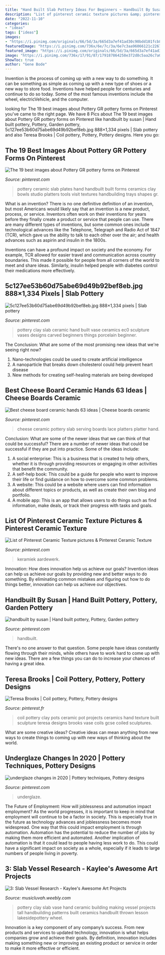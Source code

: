 ```yaml
---
title: "Hand Built Slab Pottery Ideas For Beginners ~ Handbuilt By Susan"
description: "List of pinterest ceramic texture pictures &amp; pinterest ceramic texture"
date: "2022-11-10"
categories:
- "ideas"
tags: ["ideas"]
images:
- "https://i.pinimg.com/originals/66/5d/3a/665d3a7ef41ad30c90bdd101fcb80a3c.jpg"
featuredImage: "https://i.pinimg.com/736x/6e/7c/3a/6e7c3aa96066121c22674edd01598f7b.jpg"
featured_image: "https://i.pinimg.com/originals/66/5d/3a/665d3a7ef41ad30c90bdd101fcb80a3c.jpg"
image: "https://i.pinimg.com/736x/17/91/87/179187864258e372d8c5aa26c7a0755d.jpg"
ShowToc: true
author: "Gene Bode"
---
```



Invention is the process of coming up with a new way to do something. It can be something as simple as coming up with a new type of shoes or a new way to store food. Inventions have helped people for centuries and continue to do so today. Some of the most famous inventions include the wheel, electricVehicle, and the computer.

	

		
looking for The 19 best images about Pottery GR pottery forms on Pinterest you've came to the right page. We have 8 Pics about The 19 best images about Pottery GR pottery forms on Pinterest like handbuilt by susan | Hand built pottery, Pottery, Garden pottery, 5c127ee53b60d75abe69d49b92bef8eb.jpg 888×1,334 pixels | Slab pottery and also Teresa Brooks | Coil pottery, Pottery, Pottery designs. Here you go:
		
    
## The 19 Best Images About Pottery GR Pottery Forms On Pinterest

<img loading=lazy src="https://i.pinimg.com/originals/66/5d/3a/665d3a7ef41ad30c90bdd101fcb80a3c.jpg" onerror="this.onerror=null;this.src='https://tse3.mm.bing.net/th?id=OIP.W6R9NQ0wARamw6poQbBTzQHaHa&amp;pid=15.1';" alt="The 19 best images about Pottery GR pottery forms on Pinterest">

_Source: pinterest.com_

>pottery ceramic slab plates hand handbuilt built forms ceramics clay bowls studio platters tools visit textures handbuilding trays shapes gr. 

	

What is an invention?
There is no one definitive definition of an invention, but most Americans would likely say that an invention is a new product, process, or service.  Inventors often work on their inventions for years before they finally create a product or service that people can use. 
There are many different types of inventions, but some common ones include technological advances like the Telephone, Telegraph and Radio Act of 1847 (TCR), which gave us the ability to talk to each other over the air; and health advances such as aspirin and insulin in the 1800s. 

Inventions can have a profound impact on society and the economy. For example, TCR allowed for easier travel and communication across country boundaries. This made it possible for people from all corners of the world to meet and share ideas. Similarly, insulin helped people with diabetes control their medications more effectively.

    
## 5c127ee53b60d75abe69d49b92bef8eb.jpg 888×1,334 Pixels | Slab Pottery

<img loading=lazy src="https://i.pinimg.com/originals/55/55/a4/5555a4fb24e4013102c01cebaeb8d58c.jpg" onerror="this.onerror=null;this.src='https://tse1.mm.bing.net/th?id=OIP.jRIJYNdbKCEVquF6oC_goQHaLI&amp;pid=15.1';" alt="5c127ee53b60d75abe69d49b92bef8eb.jpg 888×1,334 pixels | Slab pottery">

_Source: pinterest.com_

>pottery clay slab ceramic hand built vase ceramics ec0 sculpture vases designs carved beginners things porcelain beginner. 

	

The Conclusion: What are some of the most promising new ideas that we're seeing right now?
1. Nano-technologies could be used to create artificial intelligence
2. A nanoparticle that breaks down cholesterol could help prevent heart disease
3. New methods for creating self-healing materials are being developed

    
## Best Cheese Board Ceramic Hands 63 Ideas | Cheese Boards Ceramic

<img loading=lazy src="https://i.pinimg.com/736x/3d/0e/ba/3d0eba01e2eafa0e03e7617747a51229.jpg" onerror="this.onerror=null;this.src='https://tse2.mm.bing.net/th?id=OIP.jDbgp-8UI3jXaFZ0FmZEDwAAAA&amp;pid=15.1';" alt="Best cheese board ceramic hands 63 ideas | Cheese boards ceramic">

_Source: pinterest.com_

>cheese ceramic pottery slab serving boards lace platters platter hand. 

	

Conclusion: What are some of the newer ideas that we can think of that could be successful?
There are a number of newer ideas that could be successful if they are put into practice. Some of the ideas include: 
1. A social enterprise: This is a business that is created to help others, whether it is through providing resources or engaging in other activities that benefit the community. 
2. A self-help book: This could be a guide for people who want to improve their life or find guidance on how to overcome some common problems. 
3. A website: This could be a website where users can find information about different topics or products, as well as create their own blog and portfolio. 
4. A mobile app: This is an app that allows users to do things such as find information, make deals, or track their progress with tasks and goals.

    
## List Of Pinterest Ceramic Texture Pictures &amp; Pinterest Ceramic Texture

<img loading=lazy src="https://i.pinimg.com/736x/6e/7c/3a/6e7c3aa96066121c22674edd01598f7b.jpg" onerror="this.onerror=null;this.src='https://tse1.mm.bing.net/th?id=OIP.n7dFISF5CXaQm6Toh_hnFgHaJ4&amp;pid=15.1';" alt="List of Pinterest Ceramic Texture pictures &amp; Pinterest Ceramic Texture">

_Source: pinterest.com_

>keramiek aardewerk. 

	

Innovation: How does innovation help us achieve our goals?
Invention ideas can help us achieve our goals by providing new and better ways to do something. By eliminating common mistakes and figuring out how to do things better, innovation can help us achieve our objectives.

    
## Handbuilt By Susan | Hand Built Pottery, Pottery, Garden Pottery

<img loading=lazy src="https://i.pinimg.com/originals/a2/ac/59/a2ac596559483cc933efdc66e1f1a95d.jpg" onerror="this.onerror=null;this.src='https://tse4.mm.bing.net/th?id=OIP.S3bVnzLpnbGktMs7hGxRSAHaIU&amp;pid=15.1';" alt="handbuilt by susan | Hand built pottery, Pottery, Garden pottery">

_Source: pinterest.com_

>handbuilt. 

	

There's no one answer to that question. Some people have ideas constantly flowing through their minds, while others have to work hard to come up with new ideas. There are a few things you can do to increase your chances of having a great idea.

    
## Teresa Brooks | Coil Pottery, Pottery, Pottery Designs

<img loading=lazy src="https://i.pinimg.com/originals/d1/b9/e4/d1b9e496bffa840d8cb50db8b6edc7ca.jpg" onerror="this.onerror=null;this.src='https://tse3.mm.bing.net/th?id=OIP.uUbqRiFgFTjv1hjqeBaJxQHaN7&amp;pid=15.1';" alt="Teresa Brooks | Coil pottery, Pottery, Pottery designs">

_Source: pinterest.fr_

>coil pottery clay pots ceramic pot projects ceramics hand texture built sculpture teresa designs brooks vase coils gcse coiled sculptures. 

	

What are some creative ideas?
Creative ideas can mean anything from new ways to create things to coming up with new ways of thinking about the world.

    
## Underglaze Changes In 2020 | Pottery Techniques, Pottery Designs

<img loading=lazy src="https://i.pinimg.com/736x/17/91/87/179187864258e372d8c5aa26c7a0755d.jpg" onerror="this.onerror=null;this.src='https://tse1.mm.bing.net/th?id=OIP.qdI1i6rPsAWPhAJkNuNjKQHaHa&amp;pid=15.1';" alt="underglaze changes in 2020 | Pottery techniques, Pottery designs">

_Source: pinterest.com_

>underglaze. 

	

The Future of Employment: How will joblessness and automation impact employment?
As the world progresses, it is important to keep in mind that employment will continue to be a factor in society. This is especially true in the future as technology advances and joblessness becomes more widespread. One way that this could impact employment is through automation. Automation has the potential to reduce the number of jobs by making them more efficient and automated. Another implication of automation is that it could lead to people having less work to do. This could have a significant impact on society as a whole, especially if it leads to large numbers of people living in poverty.

    
## 3: Slab Vessel Research - Kaylee&#039;s Awesome Art Projects

<img loading=lazy src="http://musicluvah.weebly.com/uploads/1/0/3/6/10361477/1201566_orig.jpg" onerror="this.onerror=null;this.src='https://tse4.mm.bing.net/th?id=OIP.R4aJKbyupGYj4S4PILtBzQAAAA&amp;pid=15.1';" alt="3: Slab Vessel Research - Kaylee&#039;s Awesome Art Projects">

_Source: musicluvah.weebly.com_

>pottery clay slab vase hand ceramic building making vessel projects tall handbuilding patterns built ceramics handbuilt thrown lesson lakesidepottery wheel. 

	

Innovation is a key component of any company’s success. From new products and services to updated technology, innovation is what helps companies grow and achieve their goals. By definition, innovation includes making something new or improving an existing product or service in order to make it more effective or efficient.

